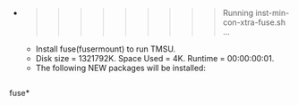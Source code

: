* >>>>>>>>> Running inst-min-con-xtra-fuse.sh ...
  * Install fuse(fusermount) to run TMSU.
  * Disk size = 1321792K. Space Used = 4K. Runtime = 00:00:00:01.
  * The following NEW packages will be installed:
  ```bash
fuse*
  ```
